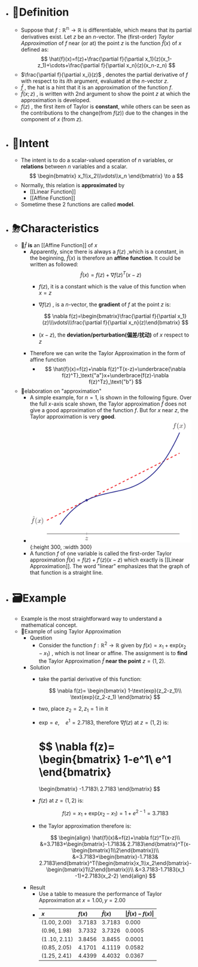 - # 📝Definition
	- Suppose that $f: \mathbb{R^n} \to \mathbb{R}$ is differentiable, which means that its partial derivatives exist. Let $z$ be an $n$-vector. The (first-order) *Taylor Approximation* of $f$ near (or at) the point $z$ is the function $\hat{f}(x)$ of $x$ defined as:
	  $$
	  \hat{f}(x)=f(z)+\frac{\partial f}{\partial x_1}(z)(x_1-z_1)+\cdots+\frac{\partial f}{\partial x_n}(z)(x_n-z_n)
	  $$
	- $\frac{\partial f}{\partial x_i}(z)$ , denotes the partial derivative of $f$ with respect to its $i$th argument, evaluated at the $n$-vector $z$.
	- $\hat{f}$  ,  the hat is a hint that it is an approximation of the function $f$.
	- $\hat{f}(x;z)$  , is written with 2nd argument to show the point  $z$ at which the approximation is developed.
	- $f(z)$  , the first item of Taylor is **constant**, while others can be seen as the contributions to the change(from $f(z)$) due to the changes in the component of $x$ (from $z$).
- # 🎯Intent
	- The intent is to do a scalar-valued operation of $n$ variables, or **relations** between $n$ variables and a scalar.
	  $$
	  \begin{bmatrix}
	  x_1\\x_2\\\vdots\\x_n 
	  \end{bmatrix}
	  \to a
	  $$
	- Normally, this relation is **approximated** by
		- [[Linear Function]]
		- [[Affine Function]]
	- Sometime these 2 functions are called **model**.
- # ⛈Characteristics
	- 📌$\hat{f}$ **is** an [[Affine Function]] of $x$
		- Apparently, since there is always a $f(z)$ ,which is a constant, in the beginning, $\hat{f}(x)$ is therefore an **affine function**. It could be written as followed:
		  $$
		  \hat{f}(x)=f(z)+\nabla f(z)^T(x-z)
		  $$
			- $f(z)$, it is a constant which is the value of this function when $x=z$
			- $\nabla f(z)$  , is a $n$-vector, the **gradient** of $f$ at the point $z$ is:
			  
			  $$
			  \nabla f(z)=\begin{bmatrix}\frac{\partial f}{\partial x_1}(z)\\\vdots\\\frac{\partial f}{\partial x_n}(z)\end{bmatrix}
			  $$
			- $(x-z)$, the **deviation/perturbation(偏差/扰动)** of $x$ respect to $z$
		- Therefore we can write the Taylor Approximation in the form of affine function
			- $$
			  \hat{f}(x)=f(z)+\nabla f(z)^T(x-z)=\underbrace{\nabla f(z)^T}_\text{"a"}x+\underbrace{f(z)-\nabla f(z)^Tz}_\text{"b"}
			  $$
	- 📌elaboration on "approximation"
		- A simple example, for $n = 1$, is shown in the following figure. Over the full $x$-axis scale shown, the Taylor approximation $\hat{f}$ does not give a good approximation of the function $f$. But for $x$ near $z$, the Taylor approximation is very **good**.
		- ![name](../assets/taylor_approximation_example.png){:height 300, :width 300}
		- A function $f$ of one variable is called the first-order Taylor approximation $\hat{f}(x)=f(z)+f'(z)(x-z)$ which exactly is [[Linear Approximation]]. The word "linear" emphasizes that the graph of that function is a straight line.
- # 🗃Example
	- Example is the most straightforward way to understand a mathematical concept.
	- 📌Example of using Taylor Approximation
		- Question
			- Consider the function $f : \mathbb{R}^2 \to \mathbb{R}$ given by $f(x) = x_1 + \text{exp}(x_2 − x_1 )$ , which is not linear or affine. The assignment is to **find** the Taylor Approximation $\hat{f}$ **near the point** $z=(1,2)$.
		- Solution
			- take the partial derivative of this function:
			  
			  $$
			  \nabla f(z)=
			  \begin{bmatrix}
			  1-\text{exp}(z_2-z_1)\\
			  \text{exp}(z_2-z_1)
			  \end{bmatrix}
			  $$
			- two, place $z_2=2, z_1=1$ in it
			- $\text{exp}=e,\quad e^1=2.7183$, therefore $\nabla f(z)$ at $z=(1,2)$ is:
			  
			  $$
			  \nabla f(z)=
			  \begin{bmatrix}
			  1-e^1\\
			  e^1
			  \end{bmatrix}
			  =
			  \begin{bmatrix}
			  -1.7183\\
			  2.7183
			  \end{bmatrix}
			  $$
			- $f(z)$ at $z=(1,2)$ is:
			  
			  $$
			  f(z)=x_1 + \text{exp}(x_2 − x_1 )=1+e^{2-1}=3.7183
			  $$
			- the Taylor approximation therefore is:
			  
			  $$
			  \begin{align}
			  \hat{f}(x)&=f(z)+\nabla f(z)^T(x-z)\\
			  &=3.7183+\begin{bmatrix}-1.7183&
			  2.7183\end{bmatrix}^T(x-\begin{bmatrix}1\\2\end{bmatrix})\\
			  &=3.7183+\begin{bmatrix}-1.7183&
			  2.7183\end{bmatrix}^T(\begin{bmatrix}x_1\\x_2\end{bmatrix}-\begin{bmatrix}1\\2\end{bmatrix})\\
			  &=3.7183-1.7183(x_1 -1)+2.7183(x_2-2)
			  \end{align}
			  $$
		- Result
			- Use a table to measure the performance of Taylor Approximation at $x=1.00, y=2.00$
			- | $x$           | $f(x)$ | $\hat{f}(x)$ | $\lvert\hat{f}(x)-f(x)\rvert$ |
			  | ------------- | ------ | ------------ | ----------------------- |
			  | (1.00, 2.00)  | 3.7183 | 3.7183       | 0.000                   |
			  | (0.96, 1.98)  | 3.7332 | 3.7326       | 0.0005                  |
			  | (1 .10, 2.11) | 3.8456 | 3.8455       | 0.0001                  |
			  | (0.85, 2.05)  | 4.1701 | 4.1119       | 0.0582                  |
			  | (1.25, 2.41)  | 4.4399 | 4.4032       | 0.0367                  |